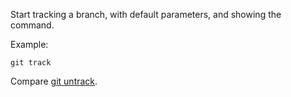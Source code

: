 Start tracking a branch, with default parameters, and showing the command.

Example:

```shell
git track
```

Compare [git untrack](../git-untrack).
